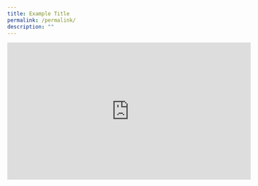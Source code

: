 ```yaml
---
title: Example Title
permalink: /permalink/
description: ""
---
```

<iframe allowfullscreen="" allow="accelerometer; autoplay; clipboard-write; encrypted-media; gyroscope; picture-in-picture; web-share" frameborder="0" title="YouTube video player" src="https://www.youtube.com/embed/SodI8fo4uYQ" height="315" width="560"></iframe>